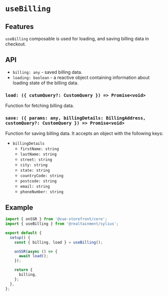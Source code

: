 # `useBilling`

## Features

`useBilling` composable is used for loading, and saving billing data in checkout.

## API

- `billing: any` - saved billing data.
- `loading: boolean` - a reactive object containing information about loading state of the billing data.

### `load: ({ cutumQuery?: CustomQuery }) => Promise<void>`

Function for fetching billing data.

### `save: ({ params: any, billingDetails: BillingAddress, customQuery?: CustomQuery }) => Promise<void>`

Function for saving billing data. It accepts an object with the following keys:

- `billingDetails`
  - `firstName: string`
  - `lastName: string`
  - `street: string`
  - `city: string`
  - `state: string`
  - `countryCode: string`
  - `postcode: string`
  - `email: string`
  - `phoneNumber: string`

## Example

```js
import { onSSR } from '@vue-storefront/core';
import { useBilling } from '@realtainment/sylius';

export default {
  setup() {
    const { billing, load } = useBilling();

    onSSR(async () => {
      await load();
    });

    return {
      billing,
    };
  },
};
```
